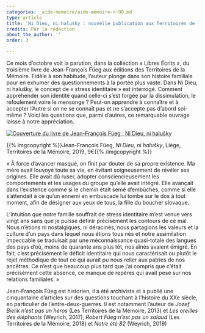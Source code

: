 ```yaml
---
categories: _aide-memoire/aide-memoire-n-90.md
type: article
title: 'Ni Dieu, ni halušky : nouvelle publication aux Territoires de la Mémoire'
credits: Par la rédaction
about_the_author: ''
order: 3

---
```

Ce mois d’octobre voit la parution, dans la collection « Libres Écrits », du troisième livre de Jean-François Füeg aux éditions des Territoires de la Mémoire. Fidèle à son habitude, l’auteur plonge dans son histoire familiale pour en exhumer des questionnements à la portée plus vaste. Dans Ni Dieu, ni halušky, le concept de « stress identitaire » est interrogé. Comment appréhender son identité quand celle-ci s’est forgée par la dissimulation, le refoulement voire le mensonge ? Peut-on apprendre à connaître et à accepter l’Autre si on ne se connaît pas et ne s’accepte pas d’abord soi-même ? Voici les questions que, parmi d’autres, ce remarquable ouvrage laisse à notre appréciation.

[![Couverture du livre de Jean-François Füeg : Ni Dieu, ni halušky](https://www.territoires-memoire.be/assets/uploads/ni-dieu-ni-halusky.jpg "Jean-François Füeg, Ni Dieu, ni halušky, Liège, Territoires de la Mémoire, 2019, 9€ ")](https://boutique.territoires-memoire.be/fr/nos-livres/47-ni-dieu-ni-halusky.html)

{{% imgcopyright %}}<span class="img-copyright">Jean-François Füeg, _Ni Dieu, ni halušky_, Liège, Territoires de la Mémoire, 2019, 9€</span>{{% /imgcopyright %}}

« À force d’avancer masqué, on finit par douter de sa propre existence. Ma mère avait louvoyé toute sa vie, en évitant soigneusement de révéler ses origines. Elle avait dû ruser, adopter consciencieusement les comportements et les usages du groupe qu’elle avait intégré. Elle avançait dans l’existence comme si le chemin était semé d’embûches, comme si elle s’attendait à ce qu’un ennemi en embuscade lui tombe sur le dos à tout moment, afin de désigner aux yeux de tous, la fille du boucher slovaque.

L’intuition que notre famille souffrait de stress identitaire m’est venue vers vingt ans sans que je puisse définir précisément les contours de ce mal. Nous n’étions ni nostalgiques, ni déracinés, nous partagions les valeurs et la culture d’un pays dans lequel nous étions tous nés et notre assimilation impeccable se traduisait par une méconnaissance quasi-totale des langues des pays d’où, moins de quarante ans plus tôt, nos aînés avaient émigré. En fait, c’est précisément le déficit identitaire qui nous caractérisait ou plutôt le rejet méthodique de tout ce qui aurait pu nous relier aux patries de nos ancêtres. Ce n’est que beaucoup plus tard que j’ai compris que c’était précisément cette absence, ce manque de repères qui avait pesé sur nos relations familiales. »

Jean-François Füeg est historien, il a été archiviste et a publié une cinquantaine d’articles sur des questions touchant à l’histoire du XXe siècle, en particulier de l’entre-deux-guerres. Il est notamment l’auteur de _Jozef Bielik n’est pas un héros_ (Les Territoires de la Mémoire, 2013) et _Les oreilles des éléphants_ (Weyrich, 2017), _Robert Füeg n’est pas un salaud_ (Les Territoires de la Mémoire, 2018) et _Notre été 82_ (Weyrich, 2019)